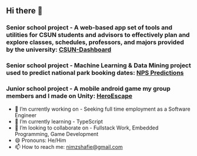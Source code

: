 ## Hi there 👋
### Senior school project - A web-based app set of tools and utilities for CSUN students and advisors to effectively plan and explore classes, schedules, professors, and majors provided by the university: <a href="https://github.com/kyeou/CSUN-Dashboard" target="_blank">CSUN-Dashboard</a>

### Senior school project - Machine Learning & Data Mining project used to predict national park booking dates: <a href="https://github.com/NimaShafie/NPS-Order-Date-Predictions" target="_blank">NPS Predictions</a>

### Junior school project - A mobile android game my group members and I made on Unity: <a href="https://play.google.com/store/apps/details?id=com.TJANA.HeroEscape" target="_blank">HeroEscape</a>

- 🔭 I’m currently working on - Seeking full time employment as a Software Engineer
- 🌱 I’m currently learning - TypeScript
- 👯 I’m looking to collaborate on - Fullstack Work, Embedded Programming, Game Development
- 😄 Pronouns: He/Him
- 📫 How to reach me: nimzshafie@gmail.com

<!--
**NimaShafie/NimaShafie** is a ✨ _special_ ✨ repository because its `README.md` (this file) appears on your GitHub profile.

Here are some ideas to get you started:
(work in progress) https://nimashafie.github.io/

- 🔭 I’m currently working on ...
- 🌱 I’m currently learning ...
- 👯 I’m looking to collaborate on ...
- 🤔 I’m looking for help with ...
- 💬 Ask me about ...
- 📫 How to reach me: ...
- 😄 Pronouns: ...
- ⚡ Fun fact: ...
-->

<!--
![GitHub stats](https://github-readme-stats.vercel.app/api?username=NimaShafie&show_icons=true&theme=tokyonight)
![Top Langs](https://github-readme-stats.vercel.app/api/top-langs/?username=NimaShafie&theme=tokyonight)
-->
